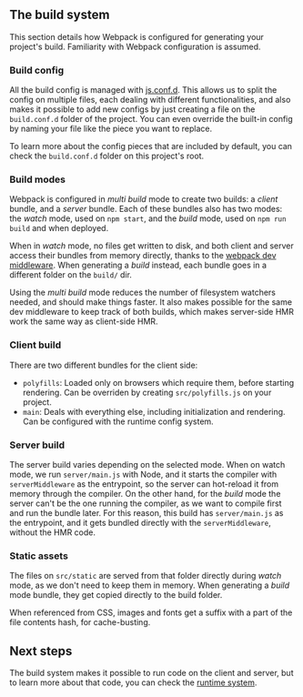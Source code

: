 The build system
----------------

This section details how Webpack is configured for generating your project's build. Familiarity with Webpack configuration is assumed.


### Build config

All the build config is managed with [js.conf.d](https://www.npmjs.com/package/js.conf.d). This allows us to split the config on multiple files, each dealing with different functionalities, and also makes it possible to add new configs by just creating a file on the `build.conf.d` folder of the project. You can even override the built-in config by naming your file like the piece you want to replace.

To learn more about the config pieces that are included by default, you can check the `build.conf.d` folder on this project's root.


### Build modes

Webpack is configured in _multi build_ mode to create two builds: a _client_ bundle, and a _server_ bundle.
Each of these bundles also has two modes: the _watch_ mode, used on `npm start`, and the _build_ mode, used on `npm run build` and when deployed.

When in _watch_ mode, no files get written to disk, and both client and server access their bundles from memory directly, thanks to the [webpack dev middleware](https://github.com/webpack/webpack-dev-middleware). When generating a _build_ instead, each bundle goes in a different folder on the `build/` dir.

Using the _multi build_ mode reduces the number of filesystem watchers needed, and should make things faster. It also makes possible for the same dev middleware to keep track of both builds, which makes server-side HMR work the same way as client-side HMR.


### Client build

There are two different bundles for the client side:
- `polyfills`: Loaded only on browsers which require them, before starting rendering. Can be overriden by creating `src/polyfills.js` on your project.
- `main`: Deals with everything else, including initialization and rendering. Can be configured with the runtime config system.


### Server build

The server build varies depending on the selected mode. When on watch mode, we run `server/main.js` with Node, and it starts the compiler with `serverMiddleware` as the entrypoint, so the server can hot-reload it from memory through the compiler. On the other hand, for the _build_ mode the server can't be the one running the compiler, as we want to compile first and run the bundle later. For this reason, this build has `server/main.js` as the entrypoint, and it gets bundled directly with the `serverMiddleware`, without the HMR code.


### Static assets
The files on `src/static` are served from that folder directly during _watch_ mode, as we don't need to keep them in memory. When generating a _build_ mode bundle, they get copied directly to the build folder.

When referenced from CSS, images and fonts get a suffix with a part of the file contents hash, for cache-busting.


Next steps
----------

The build system makes it possible to run code on the client and server, but to learn more about that code, you can check the [runtime system](runtime-system).
